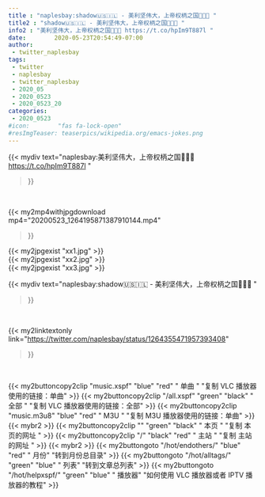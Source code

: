```yaml
---
title : "naplesbay:shadow🇺🇸🇮🇱 - 美利坚伟大，上帝权柄之国👊👊👊 "
title2 : "shadow🇺🇸🇮🇱 - 美利坚伟大，上帝权柄之国👊👊👊 "
info2 : "美利坚伟大，上帝权柄之国👊👊👊 https://t.co/hpIm9T887l "
date:        2020-05-23T20:54:49-07:00
author:
 - twitter_naplesbay
tags:
 - twitter
 - naplesbay
 - twitter_naplesbay
 - 2020_05
 - 2020_0523
 - 2020_0523_20
categories:
 - 2020_0523
#icon:        "fas fa-lock-open"
#resImgTeaser: teaserpics/wikipedia.org/emacs-jokes.png
---
```


{{< mydiv text="naplesbay:美利坚伟大，上帝权柄之国👊👊👊 https://t.co/hpIm9T887l "
>}}
<br>


{{< my2mp4withjpgdownload mp4="20200523_1264195871387910144.mp4"
>}}

{{< my2jpgexist "xx1.jpg" >}}<br>
{{< my2jpgexist "xx2.jpg" >}}<br>
{{< my2jpgexist "xx3.jpg" >}}<br>



{{< mydiv text="naplesbay:shadow🇺🇸🇮🇱 - 美利坚伟大，上帝权柄之国👊👊👊 "
>}}
<br>

{{< my2linktextonly link="https://twitter.com/naplesbay/status/1264355471957393408"
>}}


<br>

{{< my2buttoncopy2clip "music.xspf"        "blue"   "red"    " 单曲 "  "复制 VLC 播放器使用的链接：单曲" >}} {{< my2buttoncopy2clip "/all.xspf"         "green"  "black"  " 全部 "  "复制 VLC 播放器使用的链接：全部" >}} {{< my2buttoncopy2clip "music.m3u8"        "blue"   "red"    " M3U  "    "复制 M3U 播放器使用的链接：单曲" >}} {{< mybr2 >}} {{< my2buttoncopy2clip ""                  "green"  "black"  " 本页 "    "复制 本页的网址 " >}} {{< my2buttoncopy2clip "/"                 "black"  "red"    " 主站 "    "复制 主站的网址 " >}} {{< mybr2 >}} {{< my2buttongoto      "/hot/endothers/"   "blue"   "red"    " 月份"   "转到月份总目录" >}} {{< my2buttongoto      "/hot/alltags/"     "green"  "blue"   " 列表"   "转到文章总列表" >}} {{< my2buttongoto      "/hot/helpxspf/"    "green"  "blue"   " 播放器" "如何使用 VLC 播放器或者 IPTV 播放器的教程" >}} 
